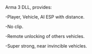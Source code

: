 Arma 3 DLL, provides:

-Player, Vehicle, AI ESP with distance.

-No clip.

-Remote unlocking of others vehicles.

-Super strong, near invincible vehicles.
